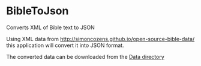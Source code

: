 # BibleToJson
Converts XML of Bible text to JSON

Using XML data from http://simoncozens.github.io/open-source-bible-data/ this application will convert it into JSON format.

The converted data can be downloaded from the [Data directory](https://github.com/matthewcodes/BibleToJson/tree/master/data)
